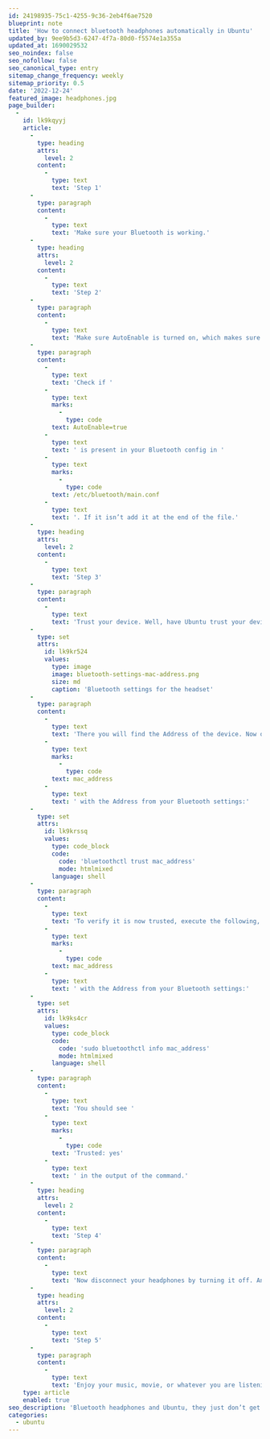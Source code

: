 ```yaml
---
id: 24198935-75c1-4255-9c36-2eb4f6ae7520
blueprint: note
title: 'How to connect bluetooth headphones automatically in Ubuntu'
updated_by: 9ee9b5d3-6247-4f7a-80d0-f5574e1a355a
updated_at: 1690029532
seo_noindex: false
seo_nofollow: false
seo_canonical_type: entry
sitemap_change_frequency: weekly
sitemap_priority: 0.5
date: '2022-12-24'
featured_image: headphones.jpg
page_builder:
  -
    id: lk9kqyyj
    article:
      -
        type: heading
        attrs:
          level: 2
        content:
          -
            type: text
            text: 'Step 1'
      -
        type: paragraph
        content:
          -
            type: text
            text: 'Make sure your Bluetooth is working.'
      -
        type: heading
        attrs:
          level: 2
        content:
          -
            type: text
            text: 'Step 2'
      -
        type: paragraph
        content:
          -
            type: text
            text: 'Make sure AutoEnable is turned on, which makes sure Bluetooth is turned on after every restart'
      -
        type: paragraph
        content:
          -
            type: text
            text: 'Check if '
          -
            type: text
            marks:
              -
                type: code
            text: AutoEnable=true
          -
            type: text
            text: ' is present in your Bluetooth config in '
          -
            type: text
            marks:
              -
                type: code
            text: /etc/bluetooth/main.conf
          -
            type: text
            text: '. If it isn’t add it at the end of the file.'
      -
        type: heading
        attrs:
          level: 2
        content:
          -
            type: text
            text: 'Step 3'
      -
        type: paragraph
        content:
          -
            type: text
            text: 'Trust your device. Well, have Ubuntu trust your device to be precise. To do that we have to add the device to the trusted list. We need the MAC address of the Bluetooth device and we can get that by going to the Bluetooth settings, look up your device, and click on it.'
      -
        type: set
        attrs:
          id: lk9kr524
          values:
            type: image
            image: bluetooth-settings-mac-address.png
            size: md
            caption: 'Bluetooth settings for the headset'
      -
        type: paragraph
        content:
          -
            type: text
            text: 'There you will find the Address of the device. Now open a Terminal and execute the following, where you replace '
          -
            type: text
            marks:
              -
                type: code
            text: mac_address
          -
            type: text
            text: ' with the Address from your Bluetooth settings:'
      -
        type: set
        attrs:
          id: lk9krssq
          values:
            type: code_block
            code:
              code: 'bluetoothctl trust mac_address'
              mode: htmlmixed
            language: shell
      -
        type: paragraph
        content:
          -
            type: text
            text: 'To verify it is now trusted, execute the following, again replacing '
          -
            type: text
            marks:
              -
                type: code
            text: mac_address
          -
            type: text
            text: ' with the Address from your Bluetooth settings:'
      -
        type: set
        attrs:
          id: lk9ks4cr
          values:
            type: code_block
            code:
              code: 'sudo bluetoothctl info mac_address'
              mode: htmlmixed
            language: shell
      -
        type: paragraph
        content:
          -
            type: text
            text: 'You should see '
          -
            type: text
            marks:
              -
                type: code
            text: 'Trusted: yes'
          -
            type: text
            text: ' in the output of the command.'
      -
        type: heading
        attrs:
          level: 2
        content:
          -
            type: text
            text: 'Step 4'
      -
        type: paragraph
        content:
          -
            type: text
            text: 'Now disconnect your headphones by turning it off. And turn it on again. Your headphones should be connecting automatically now.'
      -
        type: heading
        attrs:
          level: 2
        content:
          -
            type: text
            text: 'Step 5'
      -
        type: paragraph
        content:
          -
            type: text
            text: 'Enjoy your music, movie, or whatever you are listening to on your headphones.'
    type: article
    enabled: true
seo_description: 'Bluetooth headphones and Ubuntu, they just don’t get along. Here’s how to fix auto-connect for your Bluetooth headphones.'
categories:
  - ubuntu
---
```

